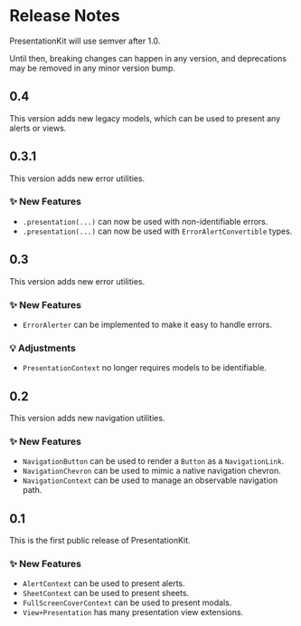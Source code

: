 # Release Notes

PresentationKit will use semver after 1.0. 

Until then, breaking changes can happen in any version, and deprecations may be removed in any minor version bump.



## 0.4

This version adds new legacy models, which can be used to present any alerts or views.



## 0.3.1

This version adds new error utilities.

### ✨ New Features

* `.presentation(...)` can now be used with non-identifiable errors.
* `.presentation(...)` can now be used with `ErrorAlertConvertible` types.



## 0.3

This version adds new error utilities.

### ✨ New Features

* `ErrorAlerter` can be implemented to make it easy to handle errors.

### 💡 Adjustments

* `PresentationContext` no longer requires models to be identifiable.



## 0.2

This version adds new navigation utilities.

### ✨ New Features

* `NavigationButton` can be used to render a `Button` as a `NavigationLink`.
* `NavigationChevron` can be used to mimic a native navigation chevron.
* `NavigationContext` can be used to manage an observable navigation path.



## 0.1

This is the first public release of PresentationKit.

### ✨ New Features

* `AlertContext` can be used to present alerts.
* `SheetContext` can be used to present sheets.
* `FullScreenCoverContext` can be used to present modals.
* `View+Presentation` has many presentation view extensions.
